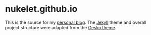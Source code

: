 # nukelet.github.io

This is the source for my [personal blog](https://nukelet.github.io/).
The [Jekyll](https://jekyllrb.com/) theme and overall project structure
were adapted from the [Gesko theme](https://github.com/DavideBri/Gesko).
